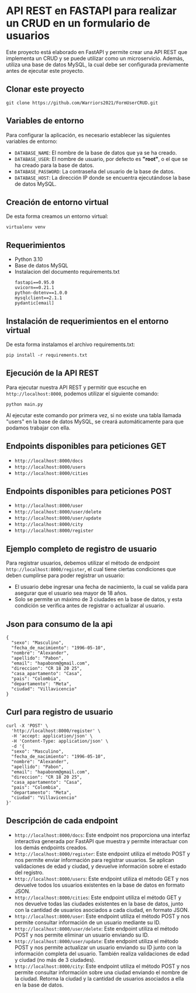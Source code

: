<h1>API REST en FASTAPI para realizar un CRUD en un formulario de usuarios</h1>
<p>Este proyecto está elaborado en FastAPI y permite crear una API REST que implementa un CRUD y se puede utilizar como un microservicio. Además, utiliza una base de datos MySQL, la cual debe ser configurada previamente antes de ejecutar este proyecto.</p>

<h2>Clonar este proyecto</h2>

<pre><code>git clone https://github.com/Warriors2021/FormUserCRUD.git
</code></pre>

<h2>Variables de entorno</h2>
<p>Para configurar la aplicación, es necesario establecer las siguientes variables de entorno:</p>
<ul>
  <li><code>DATABASE_NAME</code>: El nombre de la base de datos que ya se ha creado.</li>
  <li><code>DATABASE_USER</code>: El nombre de usuario, por defecto es <strong>"root"</strong>, o el que se ha creado para la base de datos.</li>
  <li><code>DATABASE_PASSWORD</code>: La contraseña del usuario de la base de datos.</li>
  <li><code>DATABASE_HOST</code>: La dirección IP donde se encuentra ejecutándose la base de datos MySQL.</li>
  
</ul>

<h2>Creación de entorno virtual</h2>

<p>De esta forma creamos un entorno virtual:</p>

<pre><code>virtualenv venv
</code></pre>

<h2>Requerimientos</h2>
<ul>
  <li>Python 3.10</li>
  <li>Base de datos MySQL</code></li>
  <li>Instalacion del documento requirements.txt</li>
  <lo><pre><code>fastapi==0.95.0
uvicorn==0.21.1
python-dotenv==1.0.0
mysqlclient==2.1.1
pydantic[email]
</code></pre></lo>
</ul>





<h2>Instalación de requerimientos en el entorno virtual</h2>

<p>De esta forma instalamos el archivo requirements.txt:</p>

<pre><code>pip install -r requirements.txt
</code></pre>


<h2>Ejecución de la API REST</h2>
<p>Para ejecutar nuestra API REST y permitir que escuche en <code>http://localhost:8000</code>, podemos utilizar el siguiente comando:</p>
<pre><code>python main.py
</code></pre>
<p>Al ejecutar este comando por primera vez, si no existe una tabla llamada "users" en la base de datos MySQL, se creará automáticamente para que podamos trabajar con ella.</p>
<h2>Endpoints disponibles para peticiones GET</h2>
<ul>
  <li><code>http://localhost:8000/docs</code></li>
  <li><code>http://localhost:8000/users</code></li>
  <li><code>http://localhost:8000/cities</code></li>
</ul>
<h2>Endpoints disponibles para peticiones POST</h2>
<ul>
  <li><code>http://localhost:8000/user</code></li>
  <li><code>http://localhost:8000/user/delete</code></li>
  <li><code>http://localhost:8000/user/update</code></li>
  <li><code>http://localhost:8000/city</code></li>
  <li><code>http://localhost:8000/register</code></li>
</ul>


<h2>Ejemplo completo de registro de usuario</h2>
<p>Para registrar usuarios, debemos utilizar el método de endpoint <code>http://localhost:8000/register</code>, el cual tiene ciertas condiciones que deben cumplirse para poder registrar un usuario:</p>
<ul>
  <li>El usuario debe ingresar una fecha de nacimiento, la cual se valida para asegurar que el usuario sea mayor de 18 años.</li>
  <li>Solo se permite un máximo de 3 ciudades en la base de datos, y esta condición se verifica antes de registrar o actualizar al usuario.</li>
</ul>
<h2>Json para consumo de la api</h2>

<pre><code>{
  "sexo": "Masculino",
  "fecha_de_nacimiento": "1996-05-10",
  "nombre": "Alexander",
  "apellido": "Pabon",
  "email": "hapabonm@gmail.com",
  "direccion": "CR 18 20 25",
  "casa_apartamento": "Casa",
  "pais": "Colombia",
  "departamento": "Meta",
  "ciudad": "Villavicencio"
}
</code></pre>
<h2>Curl para registro de usuario</h2>
<pre><code>curl -X 'POST' \
  'http://localhost:8000/register' \
  -H 'accept: application/json' \
  -H 'Content-Type: application/json' \
  -d '{
  "sexo": "Masculino",
  "fecha_de_nacimiento": "1996-05-10",
  "nombre": "Alexander",
  "apellido": "Pabon",
  "email": "hapabonm@gmail.com",
  "direccion": "CR 18 20 25",
  "casa_apartamento": "Casa",
  "pais": "Colombia",
  "departamento": "Meta",
  "ciudad": "Villavicencio"
}'
</code></pre>


<h2>Descripción de cada endpoint</h2>
<ul>
  <li><code>http://localhost:8000/docs</code>: Este endpoint nos proporciona una interfaz interactiva generada por FastAPI que muestra y permite interactuar con los demás endpoints creados.</li>
  <li><code>http://localhost:8000/register</code>: Este endpoint utiliza el método POST y nos permite enviar información para registrar usuarios. Se aplican validaciones de edad y ciudad, y devuelve información sobre el estado del registro.</li>
  <li><code>http://localhost:8000/users</code>: Este endpoint utiliza el método GET y nos devuelve todos los usuarios existentes en la base de datos en formato JSON.</li>
  <li><code>http://localhost:8000/cities</code>: Este endpoint utiliza el método GET y nos devuelve todas las ciudades existentes en la base de datos, junto con la cantidad de usuarios asociados a cada ciudad, en formato JSON.</li>
  <li><code>http://localhost:8000/user</code>: Este endpoint utiliza el método POST y nos permite consultar información de un usuario mediante su ID.</li>
  <li><code>http://localhost:8000/user/delete</code>: Este endpoint utiliza el método POST y nos permite eliminar un usuario enviando su ID.</li>
  <li><code>http://localhost:8000/user/update</code>: Este endpoint utiliza el método POST y nos permite actualizar un usuario enviando su ID junto con la información completa del usuario. También realiza validaciones de edad y ciudad (no más de 3 ciudades). </li>
  <li><code>http://localhost:8000/city</code>: Este endpoint utiliza el método POST y nos permite consultar información sobre una ciudad enviando el nombre de la ciudad. Retorna la ciudad y la cantidad de usuarios asociados a ella en la base de datos.</li>  
</ul>